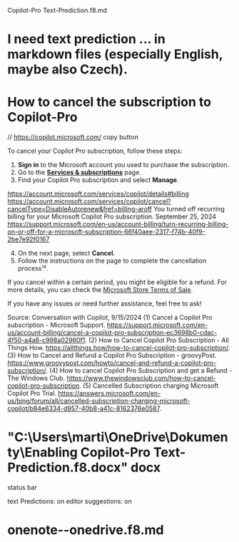 Copilot-Pro Text-Prediction.f8.md


# I need text prediction ... in markdown files (especially English, maybe  also Czech).


# How to cancel the subscription to Copilot-Pro


// https://copilot.microsoft.com/  copy button

To cancel your Copilot Pro subscription, follow these steps:

1. **Sign in** to the Microsoft account you used to purchase the subscription.
2. Go to the **[Services & subscriptions](https://account.microsoft.com/services)** page.
3. Find your Copilot Pro subscription and select **Manage**.

https://account.microsoft.com/services/copilot/details#billing
https://account.microsoft.com/services/copilot/cancel?cancelType=DisableAutorenew&fref=billing-aroff
You turned off recurring billing for your Microsoft Copilot Pro subscription.
September 25, 2024
https://support.microsoft.com/en-us/account-billing/turn-recurring-billing-on-or-off-for-a-microsoft-subscription-66f40aee-2317-f74b-40f9-2be7e92f0167



4. On the next page, select **Cancel**.
5. Follow the instructions on the page to complete the cancellation process¹².

If you cancel within a certain period, you might be eligible for a refund. For more details, you can check the [Microsoft Store Terms of Sale](https://support.microsoft.com/en-us/account-billing/cancel-a-copilot-pro-subscription-ec3698b0-cdac-4f50-a4a6-c998a02960f1).

If you have any issues or need further assistance, feel free to ask!

Source: Conversation with Copilot, 9/15/2024
(1) Cancel a Copilot Pro subscription - Microsoft Support. https://support.microsoft.com/en-us/account-billing/cancel-a-copilot-pro-subscription-ec3698b0-cdac-4f50-a4a6-c998a02960f1.
(2) How to Cancel Copilot Pro Subscription - All Things How. https://allthings.how/how-to-cancel-copilot-pro-subscription/.
(3) How to Cancel and Refund a Copilot Pro Subscription - groovyPost. https://www.groovypost.com/howto/cancel-and-refund-a-copilot-pro-subscription/.
(4) How to cancel Copilot Pro Subscription and get a Refund - The Windows Club. https://www.thewindowsclub.com/how-to-cancel-copilot-pro-subscription.
(5) Cancelled Subscription charging Microsoft Copilot Pro Trial. https://answers.microsoft.com/en-us/bing/forum/all/cancelled-subscription-charging-microsoft-copilot/b84e6334-d957-40b8-a41c-8162376e0587.







# "C:\Users\marti\OneDrive\Dokumenty\Enabling Copilot-Pro Text-Prediction.f8.docx"   docx

status bar

text Predictions: on   editor suggestions: on

# onenote--onedrive.f8.md


